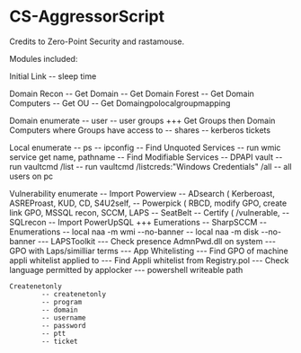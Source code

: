 # CS-AggressorScript

Credits to Zero-Point Security and rastamouse.

Modules included:

Initial Link
	-- sleep time

Domain Recon
	-- Get Domain
	-- Get Domain Forest
	-- Get Domain Computers
	-- Get OU
	-- Get Domaingpolocalgroupmapping

Domain enumerate
	-- user
	-- user groups
	+++ Get Groups then Domain Computers where Groups have access to
	-- shares
	-- kerberos tickets

Local enumerate
	-- ps
	-- ipconfig
	-- Find Unquoted Services
		-- run wmic service get name, pathname
	-- Find Modifiable Services
	-- DPAPI vault
		-- run vaultcmd /list
		-- run vaultcmd /listcreds:"Windows Credentials" /all
	-- all users on pc

Vulnerability enumerate
	-- Import Powerview
	-- ADsearch ( Kerberoast, ASREProast, KUD, CD, S4U2self, 
	-- Powerpick ( RBCD, modify GPO, create link GPO, MSSQL recon, SCCM, LAPS
	-- SeatBelt
	-- Certify ( /vulnerable, 
	-- SQLrecon
		-- Import PowerUpSQL
		+++ Eumerations
	-- SharpSCCM
		-- Enumerations
		-- local naa -m wmi --no-banner
		-- local naa -m disk --no-banner
	--- LAPSToolkit
		--- Check presence AdmnPwd.dll on system
		--- GPO with Laps/similliar terms
	--- App Whitelisting
		--- Find GPO of machine appli whitelist applied to
		--- Find Appli whitelist from Registry.pol
		--- Check language permitted by applocker
		--- powershell writeable path

	Createnetonly
            -- createnetonly
            -- program
            -- domain
            -- username
            -- password
            -- ptt
            -- ticket
